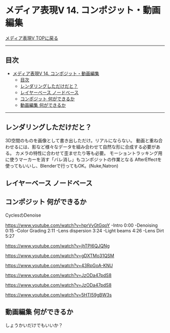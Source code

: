 # メディア表現V 14. コンポジット・動画編集

[メディア表現V TOPに戻る](./index.md)

---
## 目次

- [メディア表現V 14. コンポジット・動画編集](#メディア表現v-14-コンポジット動画編集)
  - [目次](#目次)
  - [レンダリングしただけだと？](#レンダリングしただけだと)
  - [レイヤーベース ノードベース](#レイヤーベース-ノードベース)
  - [コンポジット 何ができるか](#コンポジット-何ができるか)
  - [動画編集 何ができるか](#動画編集-何ができるか)

---


## レンダリングしただけだと？
3D空間のものを画像として書き出しただけ。リアルにならない。
動画と重ね合わせるには、影など様々なデータを組み合わせて自然な形に合成する必要がある。
カメラの特性に合わせて歪ませたり等も必要。
モーショントラッキング用に使うマーカーを消す「バレ消し」もコンポジットの作業となる
AfterEffectを使ってもいいし、Blenderで行ってもOK。(Nuke,Natron)

## レイヤーベース ノードベース


## コンポジット 何ができるか
CyclesのDenoise

https://www.youtube.com/watch?v=hprVvGtGqoY
-Intro 0:00
-Denoising 0:15
-Color Grading 2:11
-Lens dispersion 3:24
-Light beams 4:26
-Lens Dirt 5:27

https://www.youtube.com/watch?v=jhTPI6QJQNg

https://www.youtube.com/watch?v=gDXTMo31QSM

https://www.youtube.com/watch?v=43RpGoA-KNU

https://www.youtube.com/watch?v=JzODa47pdS8

https://www.youtube.com/watch?v=JzODa47pdS8

https://www.youtube.com/watch?v=5HTI59gBW3s

## 動画編集 何ができるか
しょうかいだけでもいいか？



